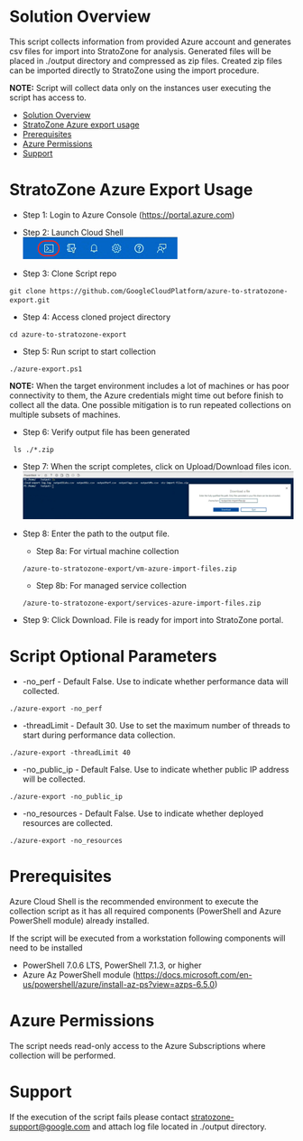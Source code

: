 <!--
Copyright 2021 Google LLC

Licensed under the Apache License, Version 2.0 (the "License");
you may not use this file except in compliance with the License.
You may obtain a copy of the License at

     https://www.apache.org/licenses/LICENSE-2.0

Unless required by applicable law or agreed to in writing, software
distributed under the License is distributed on an "AS IS" BASIS,
WITHOUT WARRANTIES OR CONDITIONS OF ANY KIND, either express or implied.
See the License for the specific language governing permissions and
limitations under the License.
-->

# Solution Overview
This script collects information from provided Azure account and generates csv files for import into StratoZone for analysis.
Generated files will be placed in ./output directory and compressed as zip files. Created zip files can be imported directly to StratoZone using the import procedure. 

**NOTE:** Script will collect data only on the instances user executing the script has access to. 


- [Solution Overview](#solution-overview)
- [StratoZone Azure export usage](#stratozone-azure-export-usage)
- [Prerequisites](#prerequisites)
- [Azure Permissions](#Azure-Permissions)
- [Support](#Support)
<!--
- [Optional Features & Configuration](#optional-features--configuration)
  - [Single Region as source(all VMs in project analyzed)](#single-project-analysis-all-vms-in-project-analyzed)
-->  

# StratoZone Azure Export Usage
- Step 1: Login to Azure Console (https://portal.azure.com)

- Step 2: Launch Cloud Shell \
!["Image of Cloud Shell Console highlighting an icon with a greater-than and underscore"](images/console_button.png)

- Step 3: Clone Script repo
```
git clone https://github.com/GoogleCloudPlatform/azure-to-stratozone-export.git
```

- Step 4: Access cloned project directory
```
cd azure-to-stratozone-export
```

- Step 5: Run script to start collection
```
./azure-export.ps1
```

**NOTE:** When the target environment includes a lot of machines or has poor connectivity to them, the Azure credentials might time out before finish to collect all the data. One possible mitigation is to run repeated collections on multiple subsets of machines.

- Step 6: Verify output file has been generated
```
 ls ./*.zip
```

- Step 7: When the script completes, click on Upload/Download files icon.
 !["Image of Cloud Shell Download files"](images/download_output.png)

 - Step 8: Enter the path to the output file.
    - Step 8a: For virtual machine collection
    ```
    /azure-to-stratozone-export/vm-azure-import-files.zip
    ```
    - Step 8b: For managed service collection
    ```
    /azure-to-stratozone-export/services-azure-import-files.zip
    ```

 - Step 9: Click Download. File is ready for import into StratoZone portal.


# Script Optional Parameters
* -no_perf - Default False. Use to indicate whether performance data will collected.
```
./azure-export -no_perf
```
* -threadLimit - Default 30. Use to set the maximum number of threads to start during performance data collection.
```
./azure-export -threadLimit 40
```
* -no_public_ip - Default False. Use to indicate whether public IP address will be collected.
```
./azure-export -no_public_ip
```
* -no_resources - Default False. Use to indicate whether deployed resources are collected.
```
./azure-export -no_resources
```

# Prerequisites
  Azure Cloud Shell is the recommended environment to execute the collection script as it has all required components (PowerShell and Azure PowerShell module) already installed.

  If the script will be executed from a workstation following components will need to be installed
  - PowerShell 7.0.6 LTS, PowerShell 7.1.3, or higher 
  - Azure Az PowerShell module (https://docs.microsoft.com/en-us/powershell/azure/install-az-ps?view=azps-6.5.0)


# Azure Permissions
  The script needs read-only access to the Azure Subscriptions where collection will be performed.


# Support
If the execution of the script fails please contact stratozone-support@google.com and attach log file located in ./output directory.
